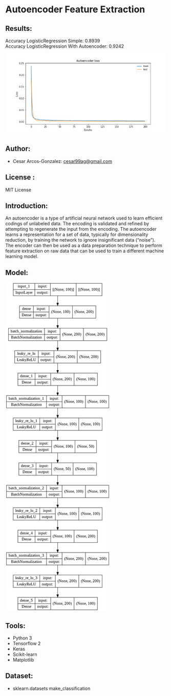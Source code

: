 # Autoencoder Feature Extraction


## Results:
Accuracy LogisticRegression Simple: 0.8939 <br>
Accuracy LogisticRegression With Autoencoder: 0.9242

![Loss](https://github.com/CAG9/Autoencoder-Feature-Extraction/blob/main/Autoencoderloss.png)

## Author: 
- Cesar Arcos-Gonzalez: cesar99ag@gmail.com

## License : 
MIT License

## Introduction:
An autoencoder is a type of artificial neural network used to learn efficient codings of unlabeled data. The encoding is validated and refined by attempting to regenerate the input from the encoding. The autoencoder learns a representation for a set of data, typically for dimensionality reduction, by training the network to ignore insignificant data (“noise”). 
<br>
The encoder can then be used as a data preparation technique to perform feature extraction on raw data that can be used to train a different machine learning model.

## Model: 
![Autoencoder](https://github.com/CAG9/Autoencoder-Feature-Extraction/blob/main/autoencoder_compress.png)

## Tools:
- Python 3
- Tensorflow 2
- Keras
- Scikit-learn
- Matplotlib


## Dataset:
- sklearn.datasets make_classification
